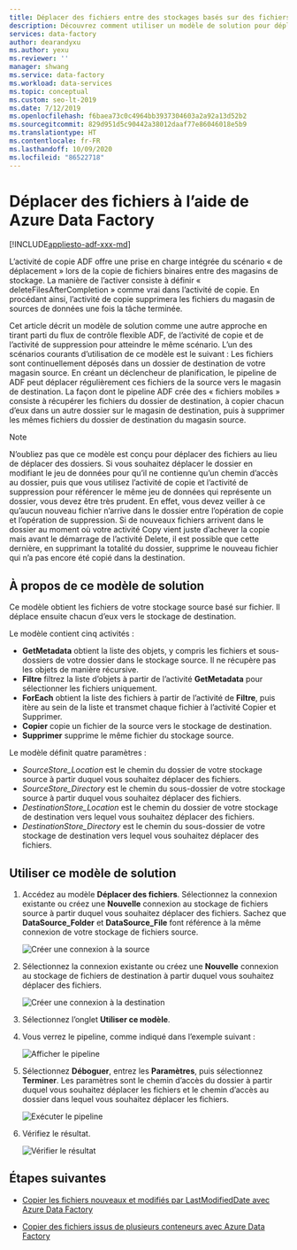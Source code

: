 ```yaml
---
title: Déplacer des fichiers entre des stockages basés sur des fichiers
description: Découvrez comment utiliser un modèle de solution pour déplacer des fichiers entre les stockages basés sur fichier à l’aide d’Azure Data Factory.
services: data-factory
author: dearandyxu
ms.author: yexu
ms.reviewer: ''
manager: shwang
ms.service: data-factory
ms.workload: data-services
ms.topic: conceptual
ms.custom: seo-lt-2019
ms.date: 7/12/2019
ms.openlocfilehash: f6baea73c0c4964bb3937304603a2a92a13d52b2
ms.sourcegitcommit: 829d951d5c90442a38012daaf77e86046018e5b9
ms.translationtype: HT
ms.contentlocale: fr-FR
ms.lasthandoff: 10/09/2020
ms.locfileid: "86522718"
---
```

# <a name="move-files-with-azure-data-factory"></a>Déplacer des fichiers à l’aide de Azure Data Factory

[!INCLUDE[appliesto-adf-xxx-md](includes/appliesto-adf-xxx-md.md)]

L’activité de copie ADF offre une prise en charge intégrée du scénario « de déplacement » lors de la copie de fichiers binaires entre des magasins de stockage.  La manière de l’activer consiste à définir « deleteFilesAfterCompletion » comme vrai dans l’activité de copie. En procédant ainsi, l’activité de copie supprimera les fichiers du magasin de sources de données une fois la tâche terminée. 

Cet article décrit un modèle de solution comme une autre approche en tirant parti du flux de contrôle flexible ADF, de l’activité de copie et de l’activité de suppression pour atteindre le même scénario. L’un des scénarios courants d’utilisation de ce modèle est le suivant : Les fichiers sont continuellement déposés dans un dossier de destination de votre magasin source. En créant un déclencheur de planification, le pipeline de ADF peut déplacer régulièrement ces fichiers de la source vers le magasin de destination.  La façon dont le pipeline ADF crée des « fichiers mobiles » consiste à récupérer les fichiers du dossier de destination, à copier chacun d’eux dans un autre dossier sur le magasin de destination, puis à supprimer les mêmes fichiers du dossier de destination du magasin source.

> [!NOTE]
> N’oubliez pas que ce modèle est conçu pour déplacer des fichiers au lieu de déplacer des dossiers.  Si vous souhaitez déplacer le dossier en modifiant le jeu de données pour qu’il ne contienne qu’un chemin d’accès au dossier, puis que vous utilisez l’activité de copie et l’activité de suppression pour référencer le même jeu de données qui représente un dossier, vous devez être très prudent. En effet, vous devez veiller à ce qu’aucun nouveau fichier n’arrive dans le dossier entre l’opération de copie et l’opération de suppression. Si de nouveaux fichiers arrivent dans le dossier au moment où votre activité Copy vient juste d’achever la copie mais avant le démarrage de l’activité Delete, il est possible que cette dernière, en supprimant la totalité du dossier, supprime le nouveau fichier qui n’a pas encore été copié dans la destination.

## <a name="about-this-solution-template"></a>À propos de ce modèle de solution

Ce modèle obtient les fichiers de votre stockage source basé sur fichier. Il déplace ensuite chacun d’eux vers le stockage de destination.

Le modèle contient cinq activités :
- **GetMetadata** obtient la liste des objets, y compris les fichiers et sous-dossiers de votre dossier dans le stockage source. Il ne récupère pas les objets de manière récursive. 
- **Filtre** filtrez la liste d’objets à partir de l’activité **GetMetadata** pour sélectionner les fichiers uniquement. 
- **ForEach** obtient la liste des fichiers à partir de l’activité de **Filtre**, puis itère au sein de la liste et transmet chaque fichier à l’activité Copier et Supprimer.
- **Copier** copie un fichier de la source vers le stockage de destination.
- **Supprimer** supprime le même fichier du stockage source.

Le modèle définit quatre paramètres :
- *SourceStore_Location* est le chemin du dossier de votre stockage source à partir duquel vous souhaitez déplacer des fichiers. 
- *SourceStore_Directory* est le chemin du sous-dossier de votre stockage source à partir duquel vous souhaitez déplacer des fichiers.
- *DestinationStore_Location* est le chemin du dossier de votre stockage de destination vers lequel vous souhaitez déplacer des fichiers. 
- *DestinationStore_Directory* est le chemin du sous-dossier de votre stockage de destination vers lequel vous souhaitez déplacer des fichiers.

## <a name="how-to-use-this-solution-template"></a>Utiliser ce modèle de solution

1. Accédez au modèle **Déplacer des fichiers**. Sélectionnez la connexion existante ou créez une **Nouvelle** connexion au stockage de fichiers source à partir duquel vous souhaitez déplacer des fichiers. Sachez que **DataSource_Folder** et **DataSource_File** font référence à la même connexion de votre stockage de fichiers source.

    ![Créer une connexion à la source](media/solution-template-move-files/move-files1.png)

2. Sélectionnez la connexion existante ou créez une **Nouvelle** connexion au stockage de fichiers de destination à partir duquel vous souhaitez déplacer des fichiers.

    ![Créer une connexion à la destination](media/solution-template-move-files/move-files2.png)

3. Sélectionnez l’onglet **Utiliser ce modèle**.
    
4. Vous verrez le pipeline, comme indiqué dans l’exemple suivant :

    ![Afficher le pipeline](media/solution-template-move-files/move-files4.png)

5. Sélectionnez **Déboguer**, entrez les **Paramètres**, puis sélectionnez **Terminer**.   Les paramètres sont le chemin d’accès du dossier à partir duquel vous souhaitez déplacer les fichiers et le chemin d’accès au dossier dans lequel vous souhaitez déplacer les fichiers. 

    ![Exécuter le pipeline](media/solution-template-move-files/move-files5.png)

6. Vérifiez le résultat.

    ![Vérifier le résultat](media/solution-template-move-files/move-files6.png)

## <a name="next-steps"></a>Étapes suivantes

- [Copier les fichiers nouveaux et modifiés par LastModifiedDate avec Azure Data Factory](solution-template-copy-new-files-lastmodifieddate.md)

- [Copier des fichiers issus de plusieurs conteneurs avec Azure Data Factory](solution-template-copy-files-multiple-containers.md)